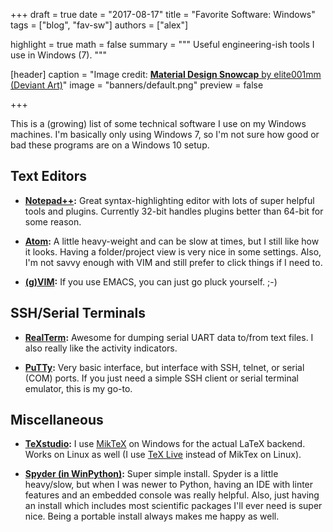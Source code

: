 +++
draft = true
date = "2017-08-17"
title = "Favorite Software: Windows"
tags = ["blog", "fav-sw"]
authors = ["alex"]

highlight = true
math = false
summary = """
Useful engineering-ish tools I use in Windows (7).
"""

[header]
  caption = "Image credit: [**Material Design Snowcap** by elite001mm (Deviant Art)](https://www.deviantart.com/elite001mm)"
  image = "banners/default.png"
  preview = false

+++

This is a (growing) list of some technical software I use on my Windows machines. I'm basically only using Windows 7, so I'm not sure how good or bad these programs are on a Windows 10 setup. 

## Text Editors

- **[Notepad++](https://notepad-plus-plus.org/download):** Great syntax-highlighting editor with lots of super helpful tools and plugins. Currently 32-bit handles plugins better than 64-bit for some reason.


- **[Atom](https://atom.io/):** A little heavy-weight and can be slow at times, but I still like how it looks. Having a folder/project view is very nice in some settings. Also, I'm not savvy enough with VIM and still prefer to click things if I need to.


- **[(g)VIM](http://www.vim.org/download.php):** If you use EMACS, you can just go pluck yourself. ;-)

## SSH/Serial Terminals

- **[RealTerm](https://sourceforge.net/projects/realterm/?source=navbar):** Awesome for dumping serial UART data to/from text files. I also really like the activity indicators.


- **[PuTTy](http://www.putty.org/):** Very basic interface, but interface with SSH, telnet, or serial (COM) ports. If you just need a simple SSH client or serial terminal emulator, this is my go-to.

## Miscellaneous

- **[TeXstudio](http://www.texstudio.org/):** I use [MikTeX](https://miktex.org/) on Windows for the actual LaTeX backend. Works on Linux as well (I use [TeX Live](https://www.tug.org/texlive/) instead of MikTex on Linux).

- **[Spyder (in WinPython)](https://winpython.github.io/):** Super simple install. Spyder is a little heavy/slow, but when I was newer to Python, having an IDE with linter features and an embedded console was really helpful. Also, just having an install which includes most scientific packages I'll ever need is super nice. Being a portable install always makes me happy as well.
